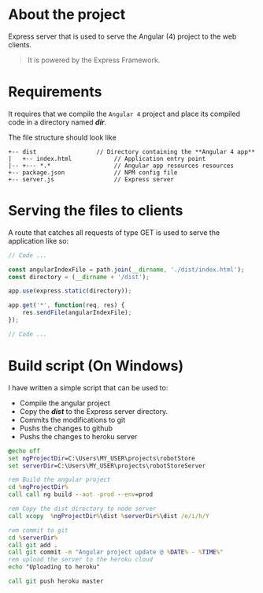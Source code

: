 # About the project
Express server that is used to serve the Angular (4) project to the web clients.

> It is powered by the Express Framework.

# Requirements
It requires that we compile the `Angular 4` project and place its compiled code in a directory named ***dir***.

The file structure should look like

```
+-- dist                 // Directory containing the **Angular 4 app**
|   +-- index.html            // Application entry point
|-- +--- *.*                  // Angular app resources resources
+-- package.json              // NPM config file
+-- server.js                 // Express server
```

# Serving the files to clients
A route that catches all requests of type GET is used to serve the application like so:
```javascript
// Code ...

const angularIndexFile = path.join(__dirname, './dist/index.html');
const directory = (__dirname + '/dist');

app.use(express.static(directory));	

app.get('*', function(req, res) {							
    res.sendFile(angularIndexFile);		
});

// Code ...
```

# Build script (On Windows)
I have written a simple script that can be used to:
- Compile the angular project
- Copy the ***dist*** to the Express server directory.
- Commits the modifications to git
- Pushs the changes to github
- Pushs the changes to heroku server

```bat
@echo off
set ngProjectDir=C:\Users\MY_USER\projects\robotStore
set serverDir=C:\Users\MY_USER\projects\robotStoreServer

rem Build the angular project
cd %ngProjectDir%
call call ng build --aot -prod --env=prod

rem Copy the dist directory to node server
call xcopy  %ngProjectDir%\dist %serverDir%\dist /e/i/h/Y

rem commit to git
cd %serverDir%
call git add .
call git commit -m "Angular project update @ %DATE% - %TIME%"
rem upload the server to the heroku cloud
echo "Uploading to heroku"

call git push heroku master
```
